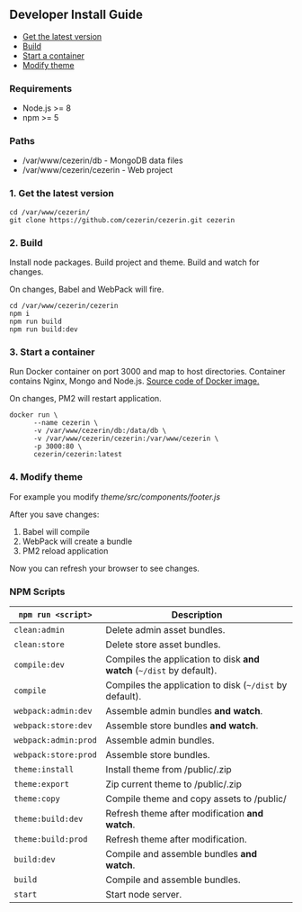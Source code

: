 ## Developer Install Guide

* [Get the latest version](#1-get-the-latest-version)
* [Build](#2-Build)
* [Start a container](#3-start-a-container)
* [Modify theme](#4-modify-theme)

### Requirements
* Node.js >= 8
* npm >= 5

### Paths
* /var/www/cezerin/db - MongoDB data files
* /var/www/cezerin/cezerin - Web project

### 1. Get the latest version

```shell
cd /var/www/cezerin/
git clone https://github.com/cezerin/cezerin.git cezerin
```

### 2. Build

Install node packages. Build project and theme. Build and watch for changes.

On changes, Babel and WebPack will fire.

```shell
cd /var/www/cezerin/cezerin
npm i
npm run build
npm run build:dev
```

### 3. Start a container

Run Docker container on port 3000 and map to host directories. Container contains Nginx, Mongo and Node.js.
[Source code of Docker image.](https://github.com/cezerin/docker-cezerin)

On changes, PM2 will restart application.

```shell
docker run \
      --name cezerin \
      -v /var/www/cezerin/db:/data/db \
      -v /var/www/cezerin/cezerin:/var/www/cezerin \
      -p 3000:80 \
      cezerin/cezerin:latest
```

### 4. Modify theme

For example you modify *theme/src/components/footer.js*

After you save changes:
1. Babel will compile
2. WebPack will create a bundle
3. PM2 reload application

Now you can refresh your browser to see changes.



### NPM Scripts

|`npm run <script>`|Description|
|------------------|-----------|
|`clean:admin`|Delete admin asset bundles.|
|`clean:store`|Delete store asset bundles.|
|`compile:dev`|Compiles the application to disk **and watch** (`~/dist` by default).|
|`compile`|Compiles the application to disk (`~/dist` by default).|
|`webpack:admin:dev`|Assemble admin bundles **and watch**.|
|`webpack:store:dev`|Assemble store bundles **and watch**.|
|`webpack:admin:prod`|Assemble admin bundles.|
|`webpack:store:prod`|Assemble store bundles.|
|`theme:install`|Install theme from /public/<file>.zip|
|`theme:export`|Zip current theme to /public/<file>.zip|
|`theme:copy`|Compile theme and copy assets to /public/|
|`theme:build:dev`|Refresh theme after modification **and watch**.|
|`theme:build:prod`|Refresh theme after modification.|
|`build:dev`|Compile and assemble bundles **and watch**.|
|`build`|Compile and assemble bundles.|
|`start`|Start node server.|
